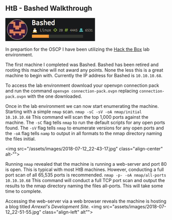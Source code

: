 ## HtB - Bashed Walkthrough
<img src="/_pages/2018-07-12_23-17-16.jpg" class="align-left" alt="">


In prepartion for the OSCP I have been utilizing the [Hack the Box](https://www.hackthebox.eu/home) lab environment.

The first machine I completed was Bashed. Bashed has been retired and rooting this machine will not award any points. None the less this is a great machine to begin with. Currently the IP address for Bashed is `10.10.10.68`.

To access the lab environment download your openvpn connection pack and run the command `openvpn connection-pack.ovpn` replacing `connection-pack.ovpn` with the one downloaded.

Once in the lab environment we can now start enumerating the machine. Starting with a simple `nmap` scan.
  `nmap -sC -sV -oA nmap/initial 10.10.10.68`
This command will scan the top 1,000 ports against the machine. The `-sC` flag tells `nmap` to run the default scripts for any open ports found. The `-sV` flag tells `nmap` to enumerate versions for any open ports and the `-oA` flag tells `namp` to output in all formats to the nmap directory naming the files initial.

<img src="/assets/images/2018-07-12_22-43-17.jpg" class="align-center" alt-"">

Running `nmap` revealed that the machine is running a web-server and port 80 is open. This is typical with most HtB machines. However, conducting a full port scan of all 65,535 ports is recommended.
  `nmap -p- -oA nmap/all-ports 10.10.10.68`
This command will conduct a full TCP port scan and output the results to the nmap directory naming the files all-ports. This will take some time to complete.

Accessing the web-server via a web browser reveals the machine is hosting a blog titled _Arrexel's Development Site_.
<img src="assets/images/2018-07-12_22-51-55.jpg" class="align-left" alt"">
